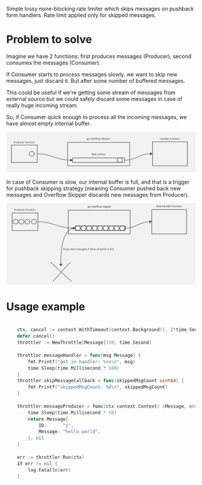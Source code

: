Simple lossy none-blocking rate limiter which skips messages on pushback form handlers. Rate limit applied only for skipped messages.

# Problem to solve

Imagine we have 2 functions: first produces messages (Producer), second consumes the messages (Consumer).

If Consumer starts to process messages slowly, we want to skip new messages, just discard it. 
But after some number of buffered messages.

This could be useful if we're getting some stream of messages from external source but we could safely discard some messages in case of really huge incoming stream.


So, if Consumer quick enough to process all the incoming messages, we have almost empty internal buffer.
<p style="text-align:center">
  <img src="doc/fast-consumer.png" width="600" title="hover text">
</p>

In case of Consumer is slow, our internal buffer is full, and that is a trigger for pushback skipping strategy (meaning Consumer pushed back new messages and Overflow Skipper discards new messages from Producer).
<p style="text-align:center">
  <img src="doc/slow-consumer.png" width="600" title="hover text">
</p>


# Usage example

```go

	ctx, cancel := context.WithTimeout(context.Background(), 2*time.Second)
	defer cancel()
	throttler := NewThrottle[Message](10, time.Second)

	throttler.messageHandler = func(msg Message) {
		fmt.Printf("got in handler: %+v\n", msg)
		time.Sleep(time.Millisecond * 100)
	}
	throttler.skipMessageCallback = func(skippedMsgCount uint64) {
		fmt.Printf("skippedMsgCount: %d\n", skippedMsgCount)
	}

	throttler.messageProducer = func(ctx context.Context) (Message, error) {
		time.Sleep(time.Millisecond * 50)
		return Message{
			ID:      "1",
			Message: "hello world",
		}, nil
	}

	err := throttler.Run(ctx)
	if err != nil {
		log.Fatalln(err)
	}
```
